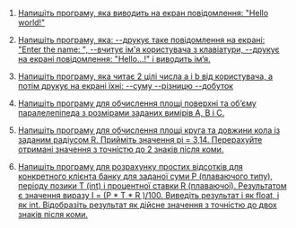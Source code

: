 1. [Напишіть програму, яка виводить на екран повідомлення: "Hello world!"](https://github.com/RaynHoholsling/cpp_project/blob/master/cpp_ex1.cpp)
   
2. [Напишіть програму, яка:
--друкує таке повідомлення на екрані: "Enter the name: ",
--вчитує ім'я користувача з клавіатури,
--друкує на екрані повідомлення: "Hello...!" і виводить ім’я.](https://github.com/RaynHoholsling/cpp_project/tree/master/ex2)

3. [Напишіть програму, яка читає 2 цілі числа a і b від користувача, а потім
друкує на екрані їхні:
--суму
--різницю
--добуток](https://github.com/RaynHoholsling/cpp_project/tree/master/ex3)

4. [Напишіть програму для обчислення площі поверхні та об’єму
паралелепіпеда з розмірами заданих вимірів A, B і C.](https://github.com/RaynHoholsling/cpp_project/tree/master/ex4)

5. [Напишіть програму для обчислення площі круга та довжини кола із
заданим радіусом R. Прийміть значення pi = 3,14. Перерахуйте
отримані значення з точністю до 2 знаків після коми.](https://github.com/RaynHoholsling/cpp_project/tree/master/ex5)

6. [Напишіть програму для розрахунку простих відсотків для конкретного
клієнта банку для заданої суми P (плаваючого типу), періоду позики T
(int) і процентної ставки R (плаваючої). Результатом є значення виразу I
= (P * T * R )/100. Виведіть результат і як float, і як int. Відобразіть
результат як дійсне значення з точністю до двох знаків після коми.](https://github.com/RaynHoholsling/cpp_project/tree/master/ex6)
